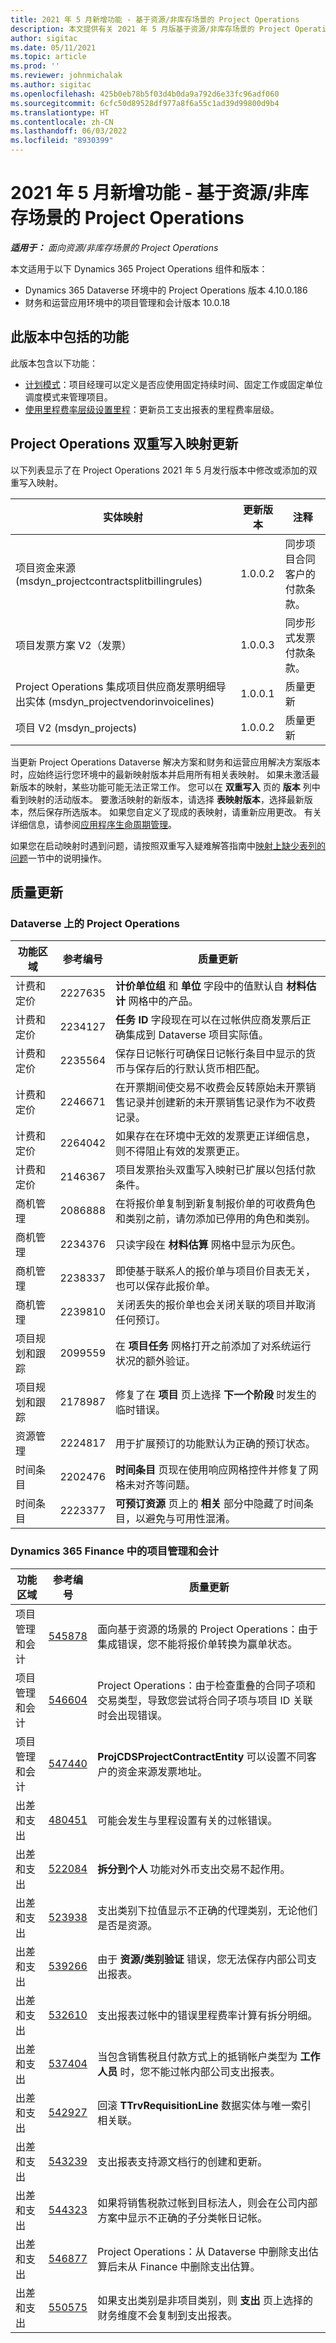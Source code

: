 ```yaml
---
title: 2021 年 5 月新增功能 - 基于资源/非库存场景的 Project Operations
description: 本文提供有关 2021 年 5 月版基于资源/非库存场景的 Project Operations 中可用的质量更新的信息。
author: sigitac
ms.date: 05/11/2021
ms.topic: article
ms.prod: ''
ms.reviewer: johnmichalak
ms.author: sigitac
ms.openlocfilehash: 425b0eb78b5f03d4b0da9a792d6e33fc96adf060
ms.sourcegitcommit: 6cfc50d89528df977a8f6a55c1ad39d99800d9b4
ms.translationtype: HT
ms.contentlocale: zh-CN
ms.lasthandoff: 06/03/2022
ms.locfileid: "8930399"
---
```

# <a name="whats-new-may-2021---project-operations-for-resourcenon-stocked-based-scenarios"></a>2021 年 5 月新增功能 - 基于资源/非库存场景的 Project Operations

_**适用于：** 面向资源/非库存场景的 Project Operations_

本文适用于以下 Dynamics 365 Project Operations 组件和版本：

- Dynamics 365 Dataverse 环境中的 Project Operations 版本 4.10.0.186 
- 财务和运营应用环境中的项目管理和会计版本 10.0.18

## <a name="features-included-in-this-release"></a>此版本中包括的功能

此版本包含以下功能：

- [计划模式](../project-management/scheduling-modes.md)：项目经理可以定义是否应使用固定持续时间、固定工作或固定单位调度模式来管理项目。
- [使用里程费率层级设置里程](../expense/set-up-mileage.md)：更新员工支出报表的里程费率层级。

## <a name="project-operations-dual-write-maps-updates"></a>Project Operations 双重写入映射更新

以下列表显示了在 Project Operations 2021 年 5 月发行版本中修改或添加的双重写入映射。

| 实体映射 | 更新版本 | 注释  |
| --- | --- | --- |
| 项目资金来源 (msdyn\_projectcontractsplitbillingrules) | 1.0.0.2 | 同步项目合同客户的付款条款。 |
| 项目发票方案 V2（发票） | 1.0.0.3 | 同步形式发票付款条款。 |
| Project Operations 集成项目供应商发票明细导出实体 (msdyn\_projectvendorinvoicelines) | 1.0.0.1 | 质量更新 |
| 项目 V2 (msdyn\_projects) | 1.0.0.2 | 质量更新 |

当更新 Project Operations Dataverse 解决方案和财务和运营应用解决方案版本时，应始终运行您环境中的最新映射版本并启用所有相关表映射。 如果未激活最新版本的映射，某些功能可能无法正常工作。 您可以在 **双重写入** 页的 **版本** 列中看到映射的活动版本。 要激活映射的新版本，请选择 **表映射版本**，选择最新版本，然后保存所选版本。 如果您自定义了现成的表映射，请重新应用更改。 有关详细信息，请参阅[应用程序生命周期管理](/dynamics365/fin-ops-core/dev-itpro/data-entities/dual-write/app-lifecycle-management)。

如果您在启动映射时遇到问题，请按照双重写入疑难解答指南中[映射上缺少表列的问题](/dynamics365/fin-ops-core/dev-itpro/data-entities/dual-write/dual-write-troubleshooting-finops-upgrades#missing-table-columns-issue-on-maps)一节中的说明操作。

## <a name="quality-updates"></a>质量更新

### <a name="project-operations-on-dataverse"></a>Dataverse 上的 Project Operations

| **功能区域** | **参考编号** | **质量更新** |
| --- | --- | --- |
| 计费和定价 | 2227635 | **计价单位组** 和 **单位** 字段中的值默认自 **材料估计** 网格中的产品。 |
| 计费和定价 | 2234127 | **任务 ID** 字段现在可以在过帐供应商发票后正确集成到 Dataverse 项目实际值。 |
| 计费和定价 | 2235564 | 保存日记帐行可确保日记帐行条目中显示的货币与保存后的行默认货币相匹配。 |
| 计费和定价 | 2246671 | 在开票期间使交易不收费会反转原始未开票销售记录并创建新的未开票销售记录作为不收费记录。 |
| 计费和定价 | 2264042 | 如果存在在环境中无效的发票更正详细信息，则不得阻止有效的发票更正。 |
| 计费和定价 | 2146367 | 项目发票抬头双重写入映射已扩展以包括付款条件。 |
|   商机管理 | 2086888 | 在将报价单复制到新复制报价单的可收费角色和类别之前，请勿添加已停用的角色和类别。 |
|   商机管理 | 2234376 | 只读字段在 **材料估算** 网格中显示为灰色。 |
|   商机管理 | 2238337 | 即使基于联系人的报价单与项目价目表无关，也可以保存此报价单。 |
|   商机管理 | 2239810 | 关闭丢失的报价单也会关闭关联的项目并取消任何预订。 |
| 项目规划和跟踪 | 2099559 | 在 **项目任务** 网格打开之前添加了对系统运行状况的额外验证。 |
| 项目规划和跟踪 | 2178987 | 修复了在 **项目** 页上选择 **下一个阶段** 时发生的临时错误。 |
| 资源管理 | 2224817 | 用于扩展预订的功能默认为正确的预订状态。 |
| 时间条目 | 2202476 | **时间条目** 页现在使用响应网格控件并修复了网格未对齐等问题。 |
| 时间条目 | 2223377 | **可预订资源** 页上的 **相关** 部分中隐藏了时间条目，以避免与可用性混淆。 |

### <a name="project-management-and-accounting-in-dynamics-365-finance"></a>Dynamics 365 Finance 中的项目管理和会计

| 功能区域 | 参考编号 | 质量更新 |
| --- | --- | --- |
| 项目管理和会计 | [545878](https://fix.lcs.dynamics.com/Issue/Details/?bugId=545878) | 面向基于资源的场景的 Project Operations：由于集成错误，您不能将报价单转换为赢单状态。 |
| 项目管理和会计 | [546604](https://fix.lcs.dynamics.com/Issue/Details/?bugId=546604) | Project Operations：由于检查重叠的合同子项和交易类型，导致您尝试将合同子项与项目 ID 关联时会出现错误。 |
| 项目管理和会计 | [547440](https://fix.lcs.dynamics.com/Issue/Details/?bugId=547440) | **ProjCDSProjectContractEntity** 可以设置不同客户的资金来源发票地址。 |
| 出差和支出 | [480451](https://fix.lcs.dynamics.com/Issue/Details/?bugId=480451) | 可能会发生与里程设置有关的过帐错误。 |
| 出差和支出 | [522084](https://fix.lcs.dynamics.com/Issue/Details/?bugId=522084) | **拆分到个人** 功能对外币支出交易不起作用。 |
| 出差和支出 | [523938](https://fix.lcs.dynamics.com/Issue/Details/?bugId=523938) | 支出类别下拉值显示不正确的代理类别，无论他们是否是资源。 |
| 出差和支出 | [539266](https://fix.lcs.dynamics.com/Issue/Details/?bugId=539266) | 由于 **资源/类别验证** 错误，您无法保存内部公司支出报表。 |
| 出差和支出 | [532610](https://fix.lcs.dynamics.com/Issue/Details/?bugId=532610) | 支出报表过帐中的错误里程费率计算有拆分明细。 |
| 出差和支出 | [537404](https://fix.lcs.dynamics.com/Issue/Details/?bugId=537404) | 当包含销售税且付款方式上的抵销帐户类型为 **工作人员** 时，您不能过帐内部公司支出报表。 |
| 出差和支出 | [542927](https://fix.lcs.dynamics.com/Issue/Details/?bugId=542927) | 回滚 **TTrvRequisitionLine** 数据实体与唯一索引相关联。 |
| 出差和支出 | [543239](https://fix.lcs.dynamics.com/Issue/Details/?bugId=543239) | 支出报表支持源文档行的创建和更新。 |
| 出差和支出 | [544323](https://fix.lcs.dynamics.com/Issue/Details/?bugId=544323) | 如果将销售税款过帐到目标法人，则会在公司内部方案中显示不正确的子分类帐日记帐。 |
| 出差和支出 | [546877](https://fix.lcs.dynamics.com/Issue/Details/?bugId=546877) | Project Operations：从 Dataverse 中删除支出估算后未从 Finance 中删除支出估算。 |
| 出差和支出 | [550575](https://fix.lcs.dynamics.com/Issue/Details/?bugId=550575) | 如果支出类别是非项目类别，则 **支出** 页上选择的财务维度不会复制到支出报表。 |
